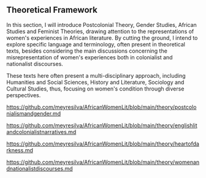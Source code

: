 ## Theoretical Framework

In this section, I will introduce Postcolonial Theory, 
Gender Studies, African Studies and Feminist Theories, drawing attention to the representations of women's experiences
in African literature. By cutting the ground, I intend to explore specific language and terminology, often present in theoretical texts, besides considering 
the main discussions concerning the misrepresentation of women's experiences both in colonialist and nationalist discourses. 

These texts here often present a multi-disciplinary approach, including Humanities and Social 
Sciences, History and Literature, Sociology and Cultural Studies, thus, focusing on women's condition through diverse perspectives.  


https://github.com/meyresilva/AfricanWomenLit/blob/main/theory/postcolonialismandgender.md

https://github.com/meyresilva/AfricanWomenLit/blob/main/theory/englishlitandcolonialistnarratives.md

https://github.com/meyresilva/AfricanWomenLit/blob/main/theory/heartofdarkness.md

https://github.com/meyresilva/AfricanWomenLit/blob/main/theory/womenandnationalistdiscourses.md

